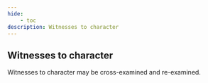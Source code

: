 ```yaml
---
hide:
    - toc
description: Witnesses to character
---
```


## Witnesses to character

Witnesses to character may be cross-examined and re-examined.
